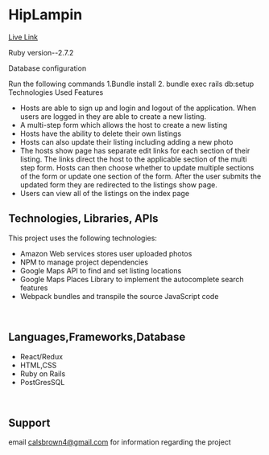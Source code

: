 # HipLampin

<p><a href="https://hip-lampin.herokuapp.com/#/">Live Link</a></p>

Ruby version--2.7.2

Database configuration

Run the following commands 1.Bundle install 2. bundle exec rails db:setup
Technologies Used 
Features

* Hosts are able to sign up and login and logout of the application. When users are logged in they are able to create a new listing. 
* A multi-step form which allows the host to create a new listing 
* Hosts have the ability to delete their own listings 
* Hosts can also update their listing including adding a new photo 
* The hosts show page has separate edit links for each section of their listing. The links direct the host to the applicable section of the multi step form. Hosts can then choose whether to update multiple sections of the form or update one section of the form. After the user submits the updated form they are redirected to the listings show page.
* Users can view all of the listings on the index page
<h2>Technologies, Libraries, APIs</h2>
 <p>This project uses the following technologies:</p>
<ul>
  <li>Amazon Web services stores user uploaded photos</li>
  <li>NPM to manage project dependencies</li>
  <li>Google Maps API to find and set listing locations</li>
  <li>Google Maps Places Library to implement the autocomplete search features</li>
  <li>Webpack bundles and transpile the source JavaScript code</li>
</ul>
</br>
<h2>Languages,Frameworks,Database</h2>
<ul>
  <li>React/Redux</li>
  <li>HTML,CSS</li>
  <li>Ruby on Rails</li>
  <li>PostGresSQL</li>
</ul>
</br>
<h2>Support</h2>

email calsbrown4@gmail.com for information regarding the project


